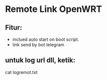 # Remote Link OpenWRT

## Fitur:
- inclued auto start on boot script.
- link send by bot telegram


## untuk log url dll, ketik:
cat logremot.txt


